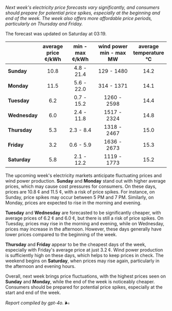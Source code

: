 *Next week's electricity price forecasts vary significantly, and consumers should prepare for potential price spikes, especially at the beginning and end of the week. The week also offers more affordable price periods, particularly on Thursday and Friday.*

The forecast was updated on Saturday at 03:19.

|             | average<br>price<br>¢/kWh | min - max<br>¢/kWh | wind power<br>min - max<br>MW | average<br>temperature<br>°C |
|:-------------|:----------------:|:----------------:|:-------------:|:-------------:|
| **Sunday** | 10.8 | 4.8 - 21.4 | 129 - 1480 | 14.2 |
| **Monday** | 11.5 | 5.6 - 22.0 | 314 - 1371 | 14.1 |
| **Tuesday**   | 6.2  | 0.7 - 15.2 | 1260 - 2598 | 14.4 |
| **Wednesday** | 6.0  | 2.4 - 11.8 | 1517 - 2324 | 14.8 |
| **Thursday**   | 5.3  | 2.3 - 8.4  | 1318 - 2467 | 15.0 |
| **Friday** | 3.2  | 0.6 - 5.9  | 1636 - 2673 | 15.3 |
| **Saturday**  | 5.8  | 2.1 - 12.2 | 1119 - 1773 | 15.2 |

The upcoming week's electricity markets anticipate fluctuating prices and wind power production. **Sunday** and **Monday** stand out with higher average prices, which may cause cost pressures for consumers. On these days, prices are 10.8 ¢ and 11.5 ¢, with a risk of price spikes. For instance, on Sunday, price spikes may occur between 5 PM and 7 PM. Similarly, on Monday, prices are expected to rise in the morning and evening.

**Tuesday** and **Wednesday** are forecasted to be significantly cheaper, with average prices of 6.2 ¢ and 6.0 ¢, but there is still a risk of price spikes. On Tuesday, prices may rise in the morning and evening, while on Wednesday, prices may increase in the afternoon. However, these days generally have lower prices compared to the beginning of the week.

**Thursday** and **Friday** appear to be the cheapest days of the week, especially with Friday's average price at just 3.2 ¢. Wind power production is sufficiently high on these days, which helps to keep prices in check. The weekend begins on **Saturday**, when prices may rise again, particularly in the afternoon and evening hours.

Overall, next week brings price fluctuations, with the highest prices seen on **Sunday** and **Monday**, while the end of the week is noticeably cheaper. Consumers should be prepared for potential price spikes, especially at the start and end of the week.

*Report compiled by gpt-4o.* 🌬️
